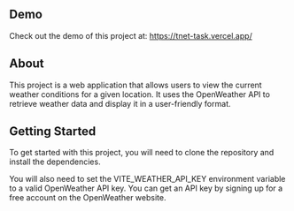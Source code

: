 ## Demo

Check out the demo of this project at: https://tnet-task.vercel.app/

## About

This project is a web application that allows users to view the current weather conditions for a given location. It uses the OpenWeather API to retrieve weather data and display it in a user-friendly format.

## Getting Started

To get started with this project, you will need to clone the repository and install the dependencies.

You will also need to set the VITE_WEATHER_API_KEY environment variable to a valid OpenWeather API key. You can get an API key by signing up for a free account on the OpenWeather website.
